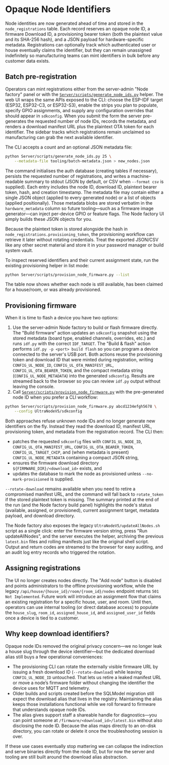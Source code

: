 # Opaque Node Identifiers

Node identities are now generated ahead of time and stored in the
`node_registrations` table. Each record reserves an opaque node ID, a firmware
Download ID, a provisioning bearer token (both the plaintext value and its
SHA-256 hash), and a JSON payload for hardware-specific metadata. Registrations
can optionally track which authenticated user or house eventually claims the
identifier, but they can remain unassigned indefinitely so manufacturing teams
can mint identifiers in bulk before any customer data exists.

## Batch pre-registration

Operators can mint registrations either from the server-admin "Node factory"
panel or with the
[`Server/scripts/generate_node_ids.py`](../scripts/generate_node_ids.py) helper.
The web UI wraps the same APIs exposed to the CLI: choose the ESP-IDF target
(ESP32, ESP32-C3, or ESP32-S3), enable the strips you plan to populate, specify
GPIO assignments, and supply any configuration overrides that should appear in
`sdkconfig`. When you submit the form the server pre-generates the requested
number of node IDs, records the metadata, and renders a download manifest URL
plus the plaintext OTA token for each identifier. The sidebar tracks which
registrations remain unclaimed so manufacturing can grab the next available
identifier.

The CLI accepts a count and an optional JSON metadata file:

```bash
python Server/scripts/generate_node_ids.py 25 \
    --metadata-file tooling/batch-metadata.json > new_nodes.json
```

The command initialises the auth database (creating tables if necessary),
persists the requested number of registrations, and writes a machine-readable
summary to stdout (JSON by default, or CSV when `--format csv` is supplied).
Each entry includes the node ID, download ID, plaintext bearer token, hash, and
creation timestamp. The metadata file may contain either a single JSON object
(applied to every generated node) or a list of objects (applied positionally).
Those metadata blobs are stored verbatim in the `hardware_metadata` column so
future tooling—such as a firmware image generator—can inject per-device GPIO or
feature flags. The Node factory UI simply builds these JSON objects for you.

Because the plaintext token is stored alongside the hash in
`node_registrations.provisioning_token`, the provisioning workflow can retrieve
it later without rotating credentials. Treat the exported JSON/CSV like any
other secret material and store it in your password manager or build system
vault.

To inspect reserved identifiers and their current assignment state, run the
existing provisioning helper in list mode:

```bash
python Server/scripts/provision_node_firmware.py --list
```

The table now shows whether each node is still available, has been claimed for a
house/room, or was already provisioned.

## Provisioning firmware

When it is time to flash a device you have two options:

1. Use the server-admin Node factory to build or flash firmware directly. The
   "Build firmware" action updates an `sdkconfig` snapshot using the stored
   metadata (board type, enabled channels, overrides, etc.) and runs `idf.py`
   with the correct `IDF_TARGET`. The "Build & flash" action performs
   `idf.py -p <port> build flash` so you can program a device connected to the
   server's USB port. Both actions reuse the provisioning token and download ID
   that were minted during registration, writing `CONFIG_UL_NODE_ID`,
   `CONFIG_UL_OTA_MANIFEST_URL`, `CONFIG_UL_OTA_BEARER_TOKEN`, and the compact
   metadata string (`CONFIG_UL_NODE_METADATA`) into the generated `sdkconfig`.
   Results are streamed back to the browser so you can review `idf.py` output
   without leaving the console.
2. Call [`Server/scripts/provision_node_firmware.py`](../scripts/provision_node_firmware.py)
   with the pre-generated node ID when you prefer a CLI workflow:

```bash
python Server/scripts/provision_node_firmware.py abcd1234efgh5678 \
    --config UltraNodeV5/sdkconfig
```

Both approaches refuse unknown node IDs and no longer generate new identifiers
on the fly. Instead they read the download ID, manifest URL, provisioning token,
and metadata from the registration record. The CLI then:

* patches the requested `sdkconfig` files with
  `CONFIG_UL_NODE_ID`, `CONFIG_UL_OTA_MANIFEST_URL`,
  `CONFIG_UL_OTA_BEARER_TOKEN`, `CONFIG_UL_TARGET_CHIP`, and (when metadata is
  present) `CONFIG_UL_NODE_METADATA` containing a compact JSON string,
* ensures the firmware download directory `${FIRMWARE_DIR}/<download_id>` exists,
  and
* updates the database to mark the node as provisioned unless
  `--no-mark-provisioned` is supplied.

`--rotate-download` remains available when you need to retire a compromised
manifest URL, and the command will fall back to `rotate_token` if the stored
plaintext token is missing. The summary printed at the end of the run (and the
Node factory build panel) highlights the node's status (available, assigned, or
provisioned), current assignment target, metadata payload, and download
directory.

The Node factory also exposes the legacy `UltraNodeV5/updateAllNodes.sh` script
as a single click: enter the firmware version string, press "Run updateAllNodes",
and the server executes the helper, archiving the previous `latest.bin` files and
rolling manifests just like the original shell script. Output and return codes
are streamed to the browser for easy auditing, and an audit log entry records who
triggered the rotation.

## Assigning registrations

The UI no longer creates nodes directly. The "Add node" button is disabled and
points administrators to the offline provisioning workflow, while the legacy
`/api/house/{house_id}/room/{room_id}/nodes` endpoint returns
`501 Not Implemented`. Future work will introduce an assignment flow that claims
an existing registration for a specific house, user, and room. Until then,
operators can use internal tooling (or direct database access) to populate the
`house_slug`, `room_id`, `assigned_house_id`, and `assigned_user_id` fields once
a device is tied to a customer.

## Why keep download identifiers?

Opaque node IDs removed the original privacy concern—we no longer leak a house
slug through the device identifier—but the dedicated download alias still buys a
few operational conveniences:

* The provisioning CLI can rotate the externally visible firmware URL by issuing
  a fresh download ID (`--rotate-download`) while leaving
  `CONFIG_UL_NODE_ID` untouched. That lets us retire a leaked manifest URL or
  move a node’s firmware folder without changing the identifier the device uses
  for MQTT and telemetry.
* Older builds and scripts created before the SQLModel migration still expect the
  download alias that lives in the registry. Maintaining the alias keeps those
  installations functional while we roll forward to firmware that understands
  opaque node IDs.
* The alias gives support staff a shareable handle for diagnostics—you can point
  someone at `/firmware/<download_id>/latest.bin` without also disclosing the
  node ID. Because the alias maps directly to an on-disk directory, you can
  rotate or delete it once the troubleshooting session is over.

If these use cases eventually stop mattering we can collapse the indirection and
serve binaries directly from the node ID, but for now the server and tooling are
still built around the download alias abstraction.
